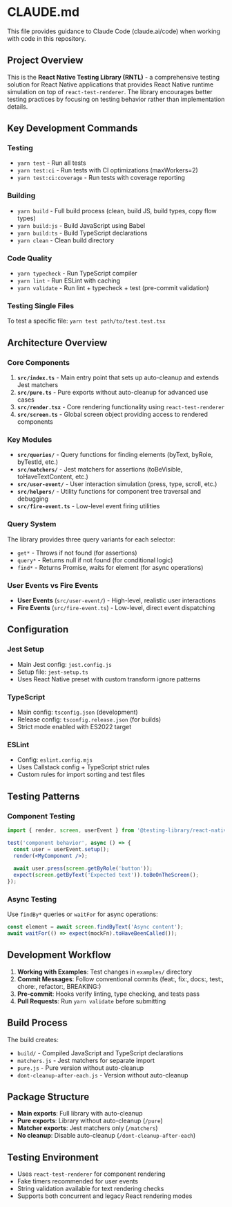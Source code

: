 # CLAUDE.md

This file provides guidance to Claude Code (claude.ai/code) when working with code in this repository.

## Project Overview

This is the **React Native Testing Library (RNTL)** - a comprehensive testing solution for React Native applications that provides React Native runtime simulation on top of `react-test-renderer`. The library encourages better testing practices by focusing on testing behavior rather than implementation details.

## Key Development Commands

### Testing
- `yarn test` - Run all tests
- `yarn test:ci` - Run tests with CI optimizations (maxWorkers=2)
- `yarn test:ci:coverage` - Run tests with coverage reporting

### Building
- `yarn build` - Full build process (clean, build JS, build types, copy flow types)
- `yarn build:js` - Build JavaScript using Babel
- `yarn build:ts` - Build TypeScript declarations
- `yarn clean` - Clean build directory

### Code Quality
- `yarn typecheck` - Run TypeScript compiler
- `yarn lint` - Run ESLint with caching
- `yarn validate` - Run lint + typecheck + test (pre-commit validation)

### Testing Single Files
To test a specific file: `yarn test path/to/test.test.tsx`

## Architecture Overview

### Core Components

1. **`src/index.ts`** - Main entry point that sets up auto-cleanup and extends Jest matchers
2. **`src/pure.ts`** - Pure exports without auto-cleanup for advanced use cases
3. **`src/render.tsx`** - Core rendering functionality using `react-test-renderer`
4. **`src/screen.ts`** - Global screen object providing access to rendered components

### Key Modules

- **`src/queries/`** - Query functions for finding elements (byText, byRole, byTestId, etc.)
- **`src/matchers/`** - Jest matchers for assertions (toBeVisible, toHaveTextContent, etc.)
- **`src/user-event/`** - User interaction simulation (press, type, scroll, etc.)
- **`src/helpers/`** - Utility functions for component tree traversal and debugging
- **`src/fire-event.ts`** - Low-level event firing utilities

### Query System

The library provides three query variants for each selector:
- `get*` - Throws if not found (for assertions)
- `query*` - Returns null if not found (for conditional logic)
- `find*` - Returns Promise, waits for element (for async operations)

### User Events vs Fire Events

- **User Events** (`src/user-event/`) - High-level, realistic user interactions
- **Fire Events** (`src/fire-event.ts`) - Low-level, direct event dispatching

## Configuration

### Jest Setup
- Main Jest config: `jest.config.js`
- Setup file: `jest-setup.ts`
- Uses React Native preset with custom transform ignore patterns

### TypeScript
- Main config: `tsconfig.json` (development)
- Release config: `tsconfig.release.json` (for builds)
- Strict mode enabled with ES2022 target

### ESLint
- Config: `eslint.config.mjs`
- Uses Callstack config + TypeScript strict rules
- Custom rules for import sorting and test files

## Testing Patterns

### Component Testing
```jsx
import { render, screen, userEvent } from '@testing-library/react-native';

test('component behavior', async () => {
  const user = userEvent.setup();
  render(<MyComponent />);
  
  await user.press(screen.getByRole('button'));
  expect(screen.getByText('Expected text')).toBeOnTheScreen();
});
```

### Async Testing
Use `findBy*` queries or `waitFor` for async operations:
```jsx
const element = await screen.findByText('Async content');
await waitFor(() => expect(mockFn).toHaveBeenCalled());
```

## Development Workflow

1. **Working with Examples**: Test changes in `examples/` directory
2. **Commit Messages**: Follow conventional commits (feat:, fix:, docs:, test:, chore:, refactor:, BREAKING:)
3. **Pre-commit**: Hooks verify linting, type checking, and tests pass
4. **Pull Requests**: Run `yarn validate` before submitting

## Build Process

The build creates:
- `build/` - Compiled JavaScript and TypeScript declarations
- `matchers.js` - Jest matchers for separate import
- `pure.js` - Pure version without auto-cleanup
- `dont-cleanup-after-each.js` - Version without auto-cleanup

## Package Structure

- **Main exports**: Full library with auto-cleanup
- **Pure exports**: Library without auto-cleanup (`/pure`)
- **Matcher exports**: Jest matchers only (`/matchers`)
- **No cleanup**: Disable auto-cleanup (`/dont-cleanup-after-each`)

## Testing Environment

- Uses `react-test-renderer` for component rendering
- Fake timers recommended for user events
- String validation available for text rendering checks
- Supports both concurrent and legacy React rendering modes